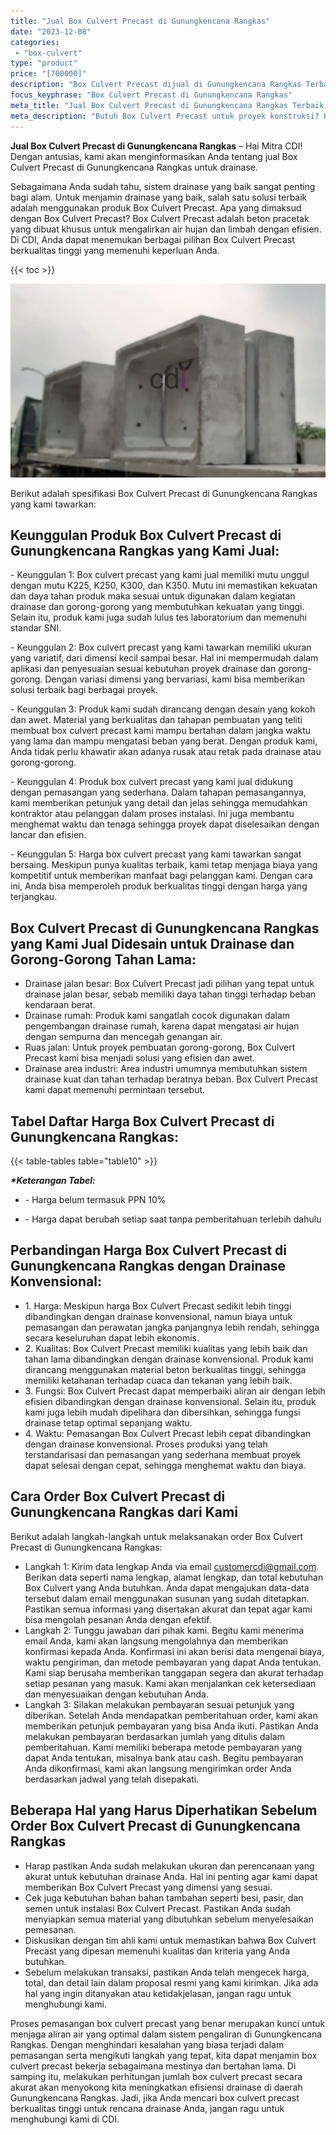 ```yaml
---
title: "Jual Box Culvert Precast di Gunungkencana Rangkas"
date: "2023-12-08"
categories:
 - "box-culvert"
type: "product"
price: "[700000]"
description: "Box Culvert Precast dijual di Gunungkencana Rangkas Terbaik. Box Culvert Precast unggulan untuk kebutuhan konstruksi dengan performa superior. Hubungi kami untuk konsultasi mendalam."
focus_keyphrase: "Box Culvert Precast di Gunungkencana Rangkas"
meta_title: "Jual Box Culvert Precast di Gunungkencana Rangkas Terbaik - CDI"
meta_description: "Butuh Box Culvert Precast untuk proyek konstruksi? Kami adalah solusi tepat dengan kualitas premium. Segera hubungi kami."
---
```


**Jual Box Culvert Precast di Gunungkencana Rangkas** – Hai Mitra CDI! Dengan antusias, kami akan menginformasikan Anda tentang jual Box Culvert Precast di Gunungkencana Rangkas untuk drainase.

Sebagaimana Anda sudah tahu, sistem drainase yang baik sangat penting bagi alam. Untuk menjamin drainase yang baik, salah satu solusi terbaik adalah menggunakan produk Box Culvert Precast. Apa yang dimaksud dengan Box Culvert Precast? Box Culvert Precast adalah beton pracetak yang dibuat khusus untuk mengalirkan air hujan dan limbah dengan efisien. Di CDI, Anda dapat menemukan berbagai pilihan Box Culvert Precast berkualitas tinggi yang memenuhi keperluan Anda.

{{< toc >}}

![Jual Box Culvert Precast di Gunungkencana Rangkas](/images/box-culvert/box-culvert-06.jpg)

Berikut adalah spesifikasi Box Culvert Precast di Gunungkencana Rangkas yang kami tawarkan: 

## Keunggulan Produk Box Culvert Precast di Gunungkencana Rangkas yang Kami Jual:

\- Keunggulan 1: Box culvert precast yang kami jual memiliki mutu unggul dengan mutu K225, K250, K300, dan K350. Mutu ini memastikan kekuatan dan daya tahan produk maka sesuai untuk digunakan dalam kegiatan drainase dan gorong-gorong yang membutuhkan kekuatan yang tinggi. Selain itu, produk kami juga sudah lulus tes laboratorium dan memenuhi standar SNI.

\- Keunggulan 2: Box culvert precast yang kami tawarkan memiliki ukuran yang variatif, dari dimensi kecil sampai besar. Hal ini mempermudah dalam aplikasi dan penyesuaian sesuai kebutuhan proyek drainase dan gorong-gorong. Dengan variasi dimensi yang bervariasi, kami bisa memberikan solusi terbaik bagi berbagai proyek.

\- Keunggulan 3: Produk kami sudah dirancang dengan desain yang kokoh dan awet. Material yang berkualitas dan tahapan pembuatan yang teliti membuat box culvert precast kami mampu bertahan dalam jangka waktu yang lama dan mampu mengatasi beban yang berat. Dengan produk kami, Anda tidak perlu khawatir akan adanya rusak atau retak pada drainase atau gorong-gorong.

\- Keunggulan 4: Produk box culvert precast yang kami jual didukung dengan pemasangan yang sederhana. Dalam tahapan pemasangannya, kami memberikan petunjuk yang detail dan jelas sehingga memudahkan kontraktor atau pelanggan dalam proses instalasi. Ini juga membantu menghemat waktu dan tenaga sehingga proyek dapat diselesaikan dengan lancar dan efisien.

\- Keunggulan 5: Harga box culvert precast yang kami tawarkan sangat bersaing. Meskipun punya kualitas terbaik, kami tetap menjaga biaya yang kompetitif untuk memberikan manfaat bagi pelanggan kami. Dengan cara ini, Anda bisa memperoleh produk berkualitas tinggi dengan harga yang terjangkau.

## Box Culvert Precast di Gunungkencana Rangkas yang Kami Jual Didesain untuk Drainase dan Gorong-Gorong Tahan Lama:

*   Drainase jalan besar: Box Culvert Precast jadi pilihan yang tepat untuk drainase jalan besar, sebab memiliki daya tahan tinggi terhadap beban kendaraan berat.
*   Drainase rumah: Produk kami sangatlah cocok digunakan dalam pengembangan drainase rumah, karena dapat mengatasi air hujan dengan sempurna dan mencegah genangan air.
*   Ruas jalan: Untuk proyek pembuatan gorong-gorong, Box Culvert Precast kami bisa menjadi solusi yang efisien dan awet.
*   Drainase area industri: Area industri umumnya membutuhkan sistem drainase kuat dan tahan terhadap beratnya beban. Box Culvert Precast kami dapat memenuhi permintaan tersebut.

## Tabel Daftar Harga Box Culvert Precast di Gunungkencana Rangkas:

{{< table-tables table="table10" >}}

**_\*Keterangan Tabel:_**

*   \- Harga belum termasuk PPN 10%

*   \- Harga dapat berubah setiap saat tanpa pemberitahuan terlebih dahulu

## Perbandingan Harga Box Culvert Precast di Gunungkencana Rangkas dengan Drainase Konvensional:

*   1\. Harga: Meskipun harga Box Culvert Precast sedikit lebih tinggi dibandingkan dengan drainase konvensional, namun biaya untuk pemasangan dan perawatan jangka panjangnya lebih rendah, sehingga secara keseluruhan dapat lebih ekonomis.
*   2\. Kualitas: Box Culvert Precast memiliki kualitas yang lebih baik dan tahan lama dibandingkan dengan drainase konvensional. Produk kami dirancang menggunakan material beton berkualitas tinggi, sehingga memiliki ketahanan terhadap cuaca dan tekanan yang lebih baik.
*   3\. Fungsi: Box Culvert Precast dapat memperbaiki aliran air dengan lebih efisien dibandingkan dengan drainase konvensional. Selain itu, produk kami juga lebih mudah dipelihara dan dibersihkan, sehingga fungsi drainase tetap optimal sepanjang waktu.
*   4\. Waktu: Pemasangan Box Culvert Precast lebih cepat dibandingkan dengan drainase konvensional. Proses produksi yang telah terstandarisasi dan pemasangan yang sederhana membuat proyek dapat selesai dengan cepat, sehingga menghemat waktu dan biaya.

## Cara Order Box Culvert Precast di Gunungkencana Rangkas dari Kami

Berikut adalah langkah-langkah untuk melaksanakan order Box Culvert Precast di Gunungkencana Rangkas:

*   Langkah 1: Kirim data lengkap Anda via email customercdi@gmail.com. Berikan data seperti nama lengkap, alamat lengkap, dan total kebutuhan Box Culvert yang Anda butuhkan.
Anda dapat mengajukan data-data tersebut dalam email menggunakan susunan yang sudah ditetapkan. Pastikan semua informasi yang disertakan akurat dan tepat agar kami bisa mengolah pesanan Anda dengan efektif.
*   Langkah 2: Tunggu jawaban dari pihak kami. Begitu kami menerima email Anda, kami akan langsung mengolahnya dan memberikan konfirmasi kepada Anda. Konfirmasi ini akan berisi data mengenai biaya, waktu pengiriman, dan metode pembayaran yang dapat Anda tentukan.
Kami siap berusaha memberikan tanggapan segera dan akurat terhadap setiap pesanan yang masuk. Kami akan menjalankan cek ketersediaan dan menyesuaikan dengan kebutuhan Anda.
*   Langkah 3: Silakan melakukan pembayaran sesuai petunjuk yang diberikan. Setelah Anda mendapatkan pemberitahuan order, kami akan memberikan petunjuk pembayaran yang bisa Anda ikuti. Pastikan Anda melakukan pembayaran berdasarkan jumlah yang ditulis dalam pemberitahuan.
Kami memiliki beberapa metode pembayaran yang dapat Anda tentukan, misalnya bank atau cash. Begitu pembayaran Anda dikonfirmasi, kami akan langsung mengirimkan order Anda berdasarkan jadwal yang telah disepakati.

## Beberapa Hal yang Harus Diperhatikan Sebelum Order Box Culvert Precast di Gunungkencana Rangkas

*   Harap pastikan Anda sudah melakukan ukuran dan perencanaan yang akurat untuk kebutuhan drainase Anda. Hal ini penting agar kami dapat memberikan Box Culvert Precast yang dimensi yang sesuai.
*   Cek juga kebutuhan bahan bahan tambahan seperti besi, pasir, dan semen untuk instalasi Box Culvert Precast. Pastikan Anda sudah menyiapkan semua material yang dibutuhkan sebelum menyelesaikan pemesanan.
*   Diskusikan dengan tim ahli kami untuk memastikan bahwa Box Culvert Precast yang dipesan memenuhi kualitas dan kriteria yang Anda butuhkan.
*   Sebelum melakukan transaksi, pastikan Anda telah mengecek harga, total, dan detail lain dalam proposal resmi yang kami kirimkan. Jika ada hal yang ingin ditanyakan atau ketidakjelasan, jangan ragu untuk menghubungi kami.

Proses pemasangan box culvert precast yang benar merupakan kunci untuk menjaga aliran air yang optimal dalam sistem pengaliran di Gunungkencana Rangkas. Dengan menghindari kesalahan yang biasa terjadi dalam pemasangan serta mengikuti langkah yang tepat, kita dapat menjamin box culvert precast bekerja sebagaimana mestinya dan bertahan lama. Di samping itu, melakukan perhitungan jumlah box culvert precast secara akurat akan menyokong kita meningkatkan efisiensi drainase di daerah Gunungkencana Rangkas. Jadi, jika Anda mencari box culvert precast berkualitas tinggi untuk rencana drainase Anda, jangan ragu untuk menghubungi kami di CDI.
